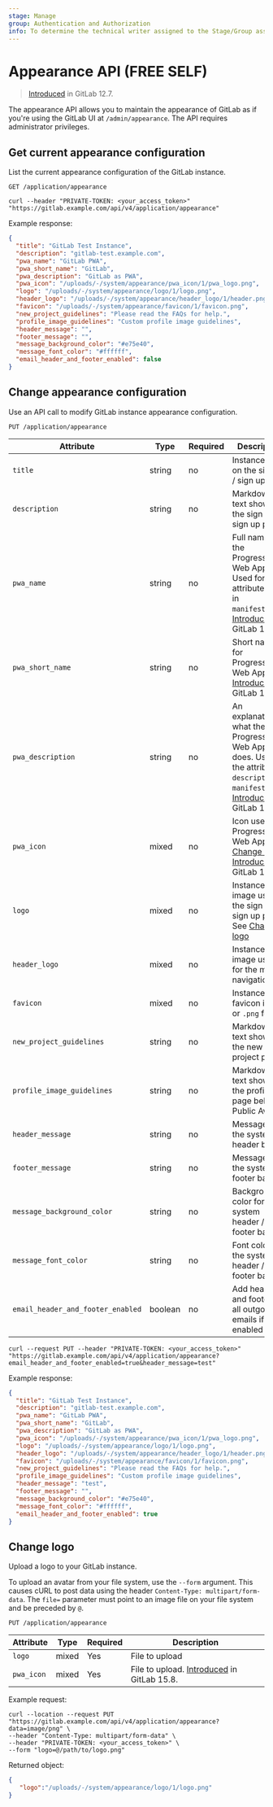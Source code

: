 ```yaml
---
stage: Manage
group: Authentication and Authorization
info: To determine the technical writer assigned to the Stage/Group associated with this page, see https://about.gitlab.com/handbook/product/ux/technical-writing/#assignments
---
```


# Appearance API **(FREE SELF)**

> [Introduced](https://gitlab.com/gitlab-org/gitlab/-/issues/16647) in GitLab 12.7.

The appearance API allows you to maintain the appearance of GitLab as if
you're using the GitLab UI at `/admin/appearance`. The API requires
administrator privileges.

## Get current appearance configuration

List the current appearance configuration of the GitLab instance.

```plaintext
GET /application/appearance
```

```shell
curl --header "PRIVATE-TOKEN: <your_access_token>" "https://gitlab.example.com/api/v4/application/appearance"
```

Example response:

```json
{
  "title": "GitLab Test Instance",
  "description": "gitlab-test.example.com",
  "pwa_name": "GitLab PWA",
  "pwa_short_name": "GitLab",
  "pwa_description": "GitLab as PWA",
  "pwa_icon": "/uploads/-/system/appearance/pwa_icon/1/pwa_logo.png",
  "logo": "/uploads/-/system/appearance/logo/1/logo.png",
  "header_logo": "/uploads/-/system/appearance/header_logo/1/header.png",
  "favicon": "/uploads/-/system/appearance/favicon/1/favicon.png",
  "new_project_guidelines": "Please read the FAQs for help.",
  "profile_image_guidelines": "Custom profile image guidelines",
  "header_message": "",
  "footer_message": "",
  "message_background_color": "#e75e40",
  "message_font_color": "#ffffff",
  "email_header_and_footer_enabled": false
}
```

## Change appearance configuration

Use an API call to modify GitLab instance appearance configuration.

```plaintext
PUT /application/appearance
```

| Attribute                         | Type    | Required | Description |
| --------------------------------- | ------- | -------- | ----------- |
| `title`                           | string  | no       | Instance title on the sign in / sign up page
| `description`                     | string  | no       | Markdown text shown on the sign in / sign up page
| `pwa_name`                        | string  | no       | Full name of the Progressive Web App. Used for the attribute `name` in `manifest.json`. [Introduced](https://gitlab.com/gitlab-org/gitlab/-/issues/375708) in GitLab 15.8.
| `pwa_short_name`                  | string  | no       | Short name for Progressive Web App. [Introduced](https://gitlab.com/gitlab-org/gitlab/-/issues/375708) in GitLab 15.8.
| `pwa_description`                 | string  | no       | An explanation of what the Progressive Web App does. Used for the attribute `description` in `manifest.json`. [Introduced](https://gitlab.com/gitlab-org/gitlab/-/issues/375708) in GitLab 15.8.
| `pwa_icon`                        | mixed   | no       | Icon used for Progressive Web App. See [Change logo](#change-logo). [Introduced](https://gitlab.com/gitlab-org/gitlab/-/issues/375708) in GitLab 15.8.
| `logo`                            | mixed   | no       | Instance image used on the sign in / sign up page. See [Change logo](#change-logo)
| `header_logo`                     | mixed   | no       | Instance image used for the main navigation bar
| `favicon`                         | mixed   | no       | Instance favicon in `.ico` or `.png` format
| `new_project_guidelines`          | string  | no       | Markdown text shown on the new project page
| `profile_image_guidelines`        | string  | no       | Markdown text shown on the profile page below Public Avatar
| `header_message`                  | string  | no       | Message in the system header bar
| `footer_message`                  | string  | no       | Message in the system footer bar
| `message_background_color`        | string  | no       | Background color for the system header / footer bar
| `message_font_color`              | string  | no       | Font color for the system header / footer bar
| `email_header_and_footer_enabled` | boolean | no       | Add header and footer to all outgoing emails if enabled

```shell
curl --request PUT --header "PRIVATE-TOKEN: <your_access_token>" "https://gitlab.example.com/api/v4/application/appearance?email_header_and_footer_enabled=true&header_message=test"
```

Example response:

```json
{
  "title": "GitLab Test Instance",
  "description": "gitlab-test.example.com",
  "pwa_name": "GitLab PWA",
  "pwa_short_name": "GitLab",
  "pwa_description": "GitLab as PWA",
  "pwa_icon": "/uploads/-/system/appearance/pwa_icon/1/pwa_logo.png",
  "logo": "/uploads/-/system/appearance/logo/1/logo.png",
  "header_logo": "/uploads/-/system/appearance/header_logo/1/header.png",
  "favicon": "/uploads/-/system/appearance/favicon/1/favicon.png",
  "new_project_guidelines": "Please read the FAQs for help.",
  "profile_image_guidelines": "Custom profile image guidelines",
  "header_message": "test",
  "footer_message": "",
  "message_background_color": "#e75e40",
  "message_font_color": "#ffffff",
  "email_header_and_footer_enabled": true
}
```

## Change logo

Upload a logo to your GitLab instance.

To upload an avatar from your file system, use the `--form` argument. This causes
cURL to post data using the header `Content-Type: multipart/form-data`. The
`file=` parameter must point to an image file on your file system and be
preceded by `@`.

```plaintext
PUT /application/appearance
```

| Attribute   | Type   | Required | Description    |
| ---------   | ------ | -------- | -------------- |
| `logo`      | mixed  | Yes      | File to upload |
| `pwa_icon`  | mixed  | Yes      | File to upload. [Introduced](https://gitlab.com/gitlab-org/gitlab/-/issues/375708) in GitLab 15.8. |

Example request:

```shell
curl --location --request PUT "https://gitlab.example.com/api/v4/application/appearance?data=image/png" \
--header "Content-Type: multipart/form-data" \
--header "PRIVATE-TOKEN: <your_access_token>" \
--form "logo=@/path/to/logo.png"
```

Returned object:

```json
{
   "logo":"/uploads/-/system/appearance/logo/1/logo.png"
}
```
